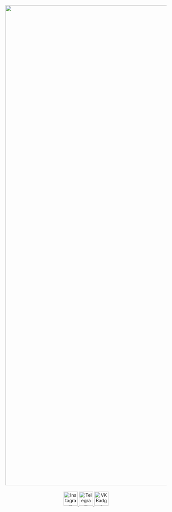 <div id="header" align="center">
  <img src="http://libertyinfinity.com/wp-content/uploads//2021/09/anime-fight.gif" width="1500"/>
</div>
<h4>
  
</h4>
<div id="badges" align="center">
  <a href="https://www.instagram.com/lil.maxec/">
    <img src="https://img.shields.io/badge/Instagram-080707?logo=instagram&logoColor=white&style=for-the-badge" alt="Instagram Badge" height="44"/>
  </a>
  <a href="https://t.me/lil_maxec/">
    <img src="https://img.shields.io/badge/Telegram-080707?logo=Telegram&logoColor=white&style=for-the-badge" alt="Telegram Badge" height="44"/>
  </a>
  <a href="https://vk.com/lil.maxec">
    <img src="https://img.shields.io/badge/VK-080707?logo=VK&logoColor=white&style=for-the-badge" alt="VK Badge" height="44"/>
  </a>
</div>
